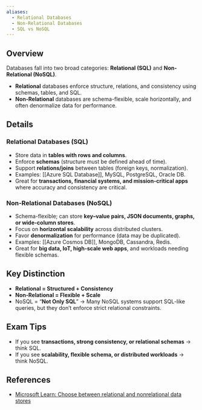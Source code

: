 ```yaml
---
aliases:
  - Relational Databases
  - Non-Relational Databases
  - SQL vs NoSQL
---
```


## **Overview**
Databases fall into two broad categories: **Relational (SQL)** and **Non-Relational (NoSQL)**.  
- **Relational** databases enforce structure, relations, and consistency using schemas, tables, and SQL.  
- **Non-Relational** databases are schema-flexible, scale horizontally, and often denormalize data for performance.  

## **Details**
### Relational Databases (SQL)
- Store data in **tables with rows and columns**.  
- Enforce **schemas** (structure must be defined ahead of time).  
- Support **relations/joins** between tables (foreign keys, normalization).  
- Examples: [[Azure SQL Database]], MySQL, PostgreSQL, Oracle DB.  
- Great for **transactions, financial systems, and mission-critical apps** where accuracy and consistency are critical.  

### Non-Relational Databases (NoSQL)
- Schema-flexible; can store **key–value pairs, JSON documents, graphs, or wide-column stores**.  
- Focus on **horizontal scalability** across distributed clusters.  
- Favor **denormalization** for performance (data may be duplicated).  
- Examples: [[Azure Cosmos DB]], MongoDB, Cassandra, Redis.  
- Great for **big data, IoT, high-scale web apps**, and workloads needing flexible schemas.  

## **Key Distinction**
- **Relational = Structured + Consistency**  
- **Non-Relational = Flexible + Scale**  
- NoSQL = “**Not Only SQL**” → Many NoSQL systems support SQL-like queries, but they don’t enforce strict relational constraints.  

## **Exam Tips**
- If you see **transactions, strong consistency, or relational schemas** → think SQL.  
- If you see **scalability, flexible schema, or distributed workloads** → think NoSQL.  

## **References**
- [Microsoft Learn: Choose between relational and nonrelational data stores](https://learn.microsoft.com/en-us/azure/architecture/data-guide/big-data/non-relational-data)  